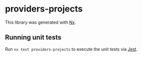 # providers-projects

This library was generated with [Nx](https://nx.dev).

## Running unit tests

Run `nx test providers-projects` to execute the unit tests via [Jest](https://jestjs.io).
